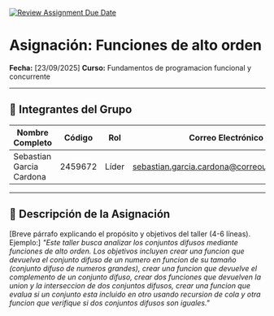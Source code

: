 [![Review Assignment Due Date](https://classroom.github.com/assets/deadline-readme-button-22041afd0340ce965d47ae6ef1cefeee28c7c493a6346c4f15d667ab976d596c.svg)](https://classroom.github.com/a/lEw1Qm1j)
# Asignación: Funciones de alto orden

**Fecha:** [23/09/2025]
**Curso:** Fundamentos de programacion funcional y concurrente

---

## 👥 Integrantes del Grupo

|      Nombre Completo    |  Código | Rol   |           Correo Electrónico             |
| ----------------------- | ------- | ------| ---------------------------------------- |
| Sebastian Garcia Cardona| 2459672 | Líder | sebastian.garcia.cardona@correounivalle.edu.co |


---

## 📌 Descripción de la Asignación

[Breve párrafo explicando el propósito y objetivos del taller (4-6 líneas). Ejemplo:]
_"Este taller busca analizar los conjuntos difusos mediante funciones de alto orden. Los objetivos incluyen crear una funcion que devuelva el conjunto difuso de un numero en funcion de su tamaño (conjunto difuso de numeros grandes), crear una funcion que devuelve el complemento de un conjunto difuso, crear dos funciones que devuelven la union y la interseccion de dos conjuntos difusos, crear una funcion que evalua si un conjunto esta incluido en otro usando recursion de cola y otra funcion que verifique si dos conjuntos difusos son iguales."_
